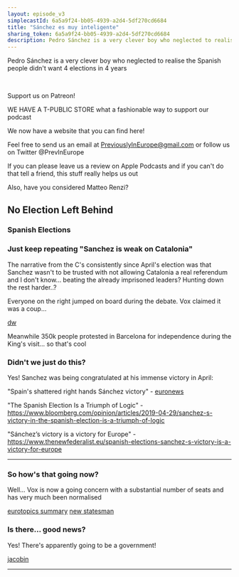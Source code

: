 ```yaml
---
layout: episode_v3
simplecastId: 6a5a9f24-bb05-4939-a2d4-5df270cd6684
title: "Sánchez es muy inteligente"
sharing_token: 6a5a9f24-bb05-4939-a2d4-5df270cd6684
description: Pedro Sánchez is a very clever boy who neglected to realise the Spanish people didn't want 4 elections in 4 years
---
```


<p>Pedro Sánchez is a very clever boy who neglected to realise the Spanish people didn't want 4 elections in 4 years</p><p> </p><p>Support us on Patreon!</p><p>WE HAVE A T-PUBLIC STORE what a fashionable way to support our podcast</p><p>We now have a website that you can find here!</p><p>Feel free to send us an email at <a href="mailto:PreviouslyInEurope@gmail.com">PreviouslyInEurope@gmail.com</a> or follow us on Twitter @PrevInEurope</p><p>If you can please leave us a review on Apple Podcasts and if you can't do that tell a friend, this stuff really helps us out</p><p>Also, have you considered Matteo Renzi?</p>


## No Election Left Behind

### Spanish Elections

### Just keep repeating "Sanchez is weak on Catalonia"

The narrative from the C's consistently since April's election was that Sanchez wasn't to be trusted with not allowing Catalonia a real referendum and I don't know... beating the already imprisoned leaders? Hunting down the rest harder..?

Everyone on the right jumped on board during the debate. Vox claimed it was a coup...

[dw](https://www.dw.com/en/spain-sanchez-casado-clash-on-catalonia-during-tv-debate/a-51113677?maca=en-rss-en-all-1573-rdf)

Meanwhile 350k people protested in Barcelona for independence during the King's visit... so that's cool

### Didn't we just do this?

Yes! Sanchez was being congratulated at his immense victory in April:

"Spain's shattered right hands Sánchez victory" - [euronews](https://www.google.com/url?sa=t&rct=j&q=&esrc=s&source=web&cd=1&cad=rja&uact=8&ved=2ahUKEwjuoqqhsfTlAhUCh1wKHc1rALUQFjAAegQIABAB&url=https%3A%2F%2Fwww.ft.com%2Fcontent%2F237a0924-6a2b-11e9-a9a5-351eeaef6d84&usg=AOvVaw0DzVjDidQ9uXDaFpanCiPG)

"The Spanish Election Is a Triumph of Logic" - https://www.bloomberg.com/opinion/articles/2019-04-29/sanchez-s-victory-in-the-spanish-election-is-a-triumph-of-logic

"Sánchez’s victory is a victory for Europe" - https://www.thenewfederalist.eu/spanish-elections-sanchez-s-victory-is-a-victory-for-europe

----

### So how's that going now?

Well... Vox is now a going concern with a substantial number of seats and has very much been normalised

[eurotopics summary](https://www.eurotopics.net/en/230315/why-the-spaniards-voted-for-vox#)
[new statesman](https://www.newstatesman.com/world/europe/2019/11/spain-s-pedro-s-nchez-paying-price-underestimating-far-right)

### Is there... good news?

Yes! There's apparently going to be a government!

[jacobin](https://jacobinmag.com/2019/11/podemos-spain-election-pablo-iglesias-pedro-sanchez/)

------